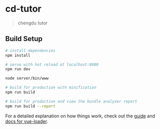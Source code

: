 # cd-tutor

> chengdu tutor

## Build Setup

``` bash
# install dependencies
npm install

# serve with hot reload at localhost:8080
npm run dev

node server/bin/www

# build for production with minification
npm run build

# build for production and view the bundle analyzer report
npm run build --report
```

For a detailed explanation on how things work, check out the [guide](http://vuejs-templates.github.io/webpack/) and [docs for vue-loader](http://vuejs.github.io/vue-loader).
